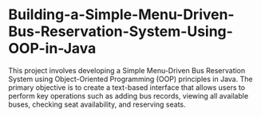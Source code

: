 # Building-a-Simple-Menu-Driven-Bus-Reservation-System-Using-OOP-in-Java
This project involves developing a Simple Menu-Driven Bus Reservation System using Object-Oriented Programming (OOP) principles in Java. The primary objective is to create a text-based interface that allows users to perform key operations such as adding bus records, viewing all available buses, checking seat availability, and reserving seats.
